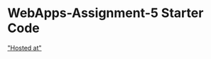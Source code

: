 # WebApps-Assignment-5 Starter Code
<a href="https://44-563-web-apps-s22.github.io/webapps-s22-assignment-5-RamReddy98/birds.html"> "Hosted at" </a>
